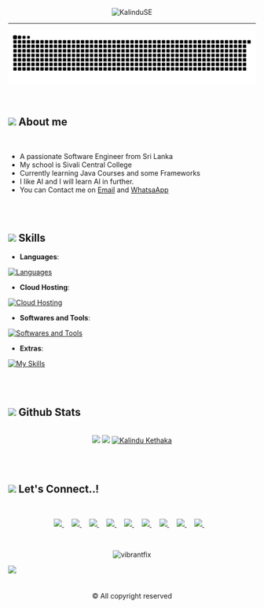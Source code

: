 
<p align = "center"> <img src="https://readme-typing-svg.demolab.com?font=Roboto&size=30&pause=500&color=F7F7F7&center=true&vCenter=true&random=false&width=435&lines=Hi%2C++I'm+Kalindu+Kethaka+%F0%9F%91%8B;Welcome+to+my+Profile" alt="KalinduSE" /></a> </p> <!--- snake -->

---

<p align = "center">
	<img src = "https://github.com/7oSkaaa/7oSkaaa/blob/output/github-contribution-grid-snake.svg?" alt = "Snake Game"/>
</p>

<br>

## <picture><img src = "https://github.com/7oSkaaa/7oSkaaa/blob/main/Images/about_me.gif?raw=true" width = 25px></picture> **About me**

<br>

- A passionate Software Engineer from Sri Lanka
- My school is Sivali Central College
- Currently learning Java Courses and some Frameworks
- I like AI and I will learn AI in further.
- You can Contact me on [Email](0101.Programming@gmail.com) and [WhatsaApp](https://wa.link/i9m2v1)

<br><br>

## <img src="https://media2.giphy.com/media/QssGEmpkyEOhBCb7e1/giphy.gif?cid=ecf05e47a0n3gi1bfqntqmob8g9aid1oyj2wr3ds3mg700bl&rid=giphy.gif" width ="25"><b> Skills</b>


<p align="center">

- **Languages**:

[![Languages](https://skillicons.dev/icons?i=java,cpp,c,css,react,js,spring,html,php&theme=light)](https://skillicons.dev)
    
  
- **Cloud Hosting**:

[![Cloud Hosting](https://skillicons.dev/icons?i=gcp,heroku&theme=light)](https://skillicons.dev)

  
  
- **Softwares and Tools**:

[![Softwares and Tools](https://skillicons.dev/icons?i=discord,git,github,idea,ai,ps,pr,ae,visualstudio&theme=light)](https://skillicons.dev)

- **Extras**:

[![My Skills](https://skillicons.dev/icons?i=arduino,mysql,kali,raspberrypi&theme=light)](https://skillicons.dev)

<br>
<br>

  
## <img src="https://media.giphy.com/media/iY8CRBdQXODJSCERIr/giphy.gif" width="35"><b> Github Stats </b>
<br>

<div align="center">

<img height="180em" src="https://github-readme-stats-eight-theta.vercel.app/api?username=KalinduSE&show_icons=true&theme=tokyonight&include_all_commits=true&count_private=true&hide_border=true"/>
  <img height="180em" src="https://github-readme-stats-eight-theta.vercel.app/api/top-langs/?username=KalinduSE&layout=compact&langs_count=8&theme=tokyonight&hide_border=true"/>
   <a href="https://github.com/KalinduSE"><img src="https://github-profile-summary-cards.vercel.app/api/cards/profile-details?username=KalinduSE&theme=tokyonight&hide_border=true"  width="650" alt="Kalindu Kethaka"/></a>
</div>

<br><br>

## <img src='https://raw.githubusercontent.com/ShahriarShafin/ShahriarShafin/main/Assets/handshake.gif' width="45px"> Let's Connect..!</b>
<br>
<div align='left'>

<p align="center" style="text-decoration: none;">
	
  <a href="[https://skillicons.dev](https://discordapp.com/users/1199284829540339756)">
    <img src="https://github.com/user-attachments/assets/0cdd547a-640c-4399-ae04-29ef6620cf85" width="50"  />
  </a> 
	&nbsp 	&nbsp
	  <a href="https://www.instagram.com/kin9.mhzon">
    <img src="https://github.com/user-attachments/assets/e72fef9c-fa4b-4917-9343-74900e133016" width="50" />
  </a>
	    &nbsp &nbsp
	  <a href="mailto:0101.Programming@gmail.com">
    <img src="https://github.com/user-attachments/assets/2d0d5f35-4f09-4c11-ae7d-38ae226c48f0" width="50" />
  </a>
	&nbsp &nbsp
	  <a href="https://wa.link/i9m2v1">
    <img src="https://github.com/user-attachments/assets/deaed28f-4019-43aa-a40e-0a25f6a7e97b" width="50"/>
  </a>
		&nbsp &nbsp
	  <a href="https://skillicons.dev">
    <img src="https://github.com/user-attachments/assets/10eba42e-41df-4c99-b8a7-0fe4321c3043" width="50"/>
  </a>
	&nbsp &nbsp

 <a href="https://skillicons.dev">
    <img src="https://github.com/user-attachments/assets/de837d74-32a2-4af6-8408-a4b0af34114b" width="50"/>
  </a>
	&nbsp &nbsp
 
  <a href="https://skillicons.dev">
    <img src="https://github.com/user-attachments/assets/e578dc4b-7041-4c3e-9606-d962ae9d8a59" width="50"/>
  </a>
  	&nbsp &nbsp
      <a href="https://open.spotify.com/user/31sdpdlzcvi5lggu65klcgnhhbtq?si=cf9309dfde0f47ed">
    <img src="https://github.com/user-attachments/assets/8946a35b-6075-4911-a198-3aafa2049bad" width="50"/>
  </a>
	&nbsp &nbsp
  <a href="https://skillicons.dev">
    <img src="https://github.com/user-attachments/assets/4f5bad0f-e016-44b2-8599-d8100e840b89" width="50"/>
  </a>
  	&nbsp &nbsp
</p>

</div>

<br><p align="center"> <img src="https://profile-counter.glitch.me/{vibrantfix}/count.svg" alt="vibrantfix" /> </p>

<img src="https://user-images.githubusercontent.com/73097560/115834477-dbab4500-a447-11eb-908a-139a6edaec5c.gif">
<br>
<div align="center">
	<br>
<br>
 © All copyright reserved
<div>



